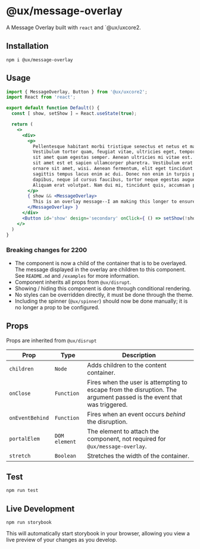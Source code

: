 # @ux/message-overlay

A Message Overlay built with `react` and `@ux/uxcore2.

## Installation

```
npm i @ux/message-overlay 
```

## Usage

```jsx
import { MessageOverlay, Button } from '@ux/uxcore2';
import React from 'react';

export default function Default() {
  const [ show, setShow ] = React.useState(true);

  return (
    <>
      <div>
        <p>
          Pellentesque habitant morbi tristique senectus et netus et malesuada fames ac turpis egestas.
          Vestibulum tortor quam, feugiat vitae, ultricies eget, tempor sit amet, ante. Donec eu libero
          sit amet quam egestas semper. Aenean ultricies mi vitae est. Mauris placerat eleifend leo. Quisque
          sit amet est et sapien ullamcorper pharetra. Vestibulum erat wisi, condimentum sed, commodo vitae,
          ornare sit amet, wisi. Aenean fermentum, elit eget tincidunt condimentum, eros ipsum rutrum orci,
          sagittis tempus lacus enim ac dui. Donec non enim in turpis pulvinar facilisis. Ut felis. Praesent
          dapibus, neque id cursus faucibus, tortor neque egestas augue, eu vulputate magna eros eu erat.
          Aliquam erat volutpat. Nam dui mi, tincidunt quis, accumsan porttitor, facilisis luctus, metus
        </p>
        { show && <MessageOverlay>
          This is an overlay message--I am making this longer to ensure wrapping occurs
        </MessageOverlay> }
      </div>
      <Button id='show' design='secondary' onClick={ () => setShow(!show) }>Toggle Overlay</Button>
    </>
  )
}
```

### Breaking changes for 2200
- The component is now a child of the container that is to be overlayed.
The message displayed in the overlay are children to this component. See `README.md` and `/examples` for more information.
- Component inherits all props from `@ux/disrupt`. 
- Showing / hiding this component is done through conditional rendering.
- No styles can be overridden directly, it must be done through the theme.
- Including the spinner (`@ux/spinner`) should now be done manually; it is no longer a prop to be configured.

## Props

Props are inherited from `@ux/disrupt`

| Prop | Type | Description |
| ---- | ---- | ----------- |
| `children` | `Node` | Adds children to the content container. |
| `onClose` | `Function` | Fires when the user is attempting to escape from the disruption. The argument passed is the event that was triggered. |
| `onEventBehind` | `Function` | Fires when an event occurs _behind_ the disruption. |
| `portalElem`| `DOM element` | The element to attach the component, not required for `@ux/message-overlay`. |
| `stretch` | `Boolean` | Stretches the width of the container. |

## Test

```
npm run test
```

## Live Development

```
npm run storybook
```

This will automatically start storybook in your browser, allowing you view a
live preview of your changes as you develop.
